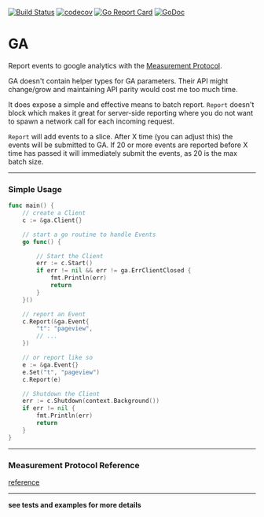 [![Build Status](https://travis-ci.org/romainmenke/ga.svg?branch=master)](https://travis-ci.org/romainmenke/ga)
[![codecov](https://codecov.io/gh/romainmenke/ga/branch/master/graph/badge.svg)](https://codecov.io/gh/romainmenke/ga)
[![Go Report Card](https://goreportcard.com/badge/github.com/romainmenke/ga)](https://goreportcard.com/report/github.com/romainmenke/ga)
[![GoDoc](https://godoc.org/github.com/romainmenke/ga?status.svg)](https://godoc.org/github.com/romainmenke/ga)

# GA

Report events to google analytics with the [Measurement Protocol](https://developers.google.com/analytics/devguides/collection/protocol/v1/).

GA doesn't contain helper types for GA parameters. Their API might change/grow and maintaining API parity would cost me too much time.

It does expose a simple and effective means to batch report. `Report` doesn't block which makes it great for server-side reporting where you do not want to spawn a network call for each incoming request.

`Report` will add events to a slice. After X time (you can adjust this) the events will be submitted to GA. If 20 or more events are reported before X time has passed it will immediately submit the events, as 20 is the max batch size.

---

### Simple Usage

```go
func main() {
	// create a Client
	c := &ga.Client{}

	// start a go routine to handle Events
	go func() {

		// Start the Client
		err := c.Start()
		if err != nil && err != ga.ErrClientClosed {
			fmt.Println(err)
			return
		}
	}()

	// report an Event
	c.Report(&ga.Event{
		"t": "pageview",
		// ...
	})

	// or report like so
	e := &ga.Event{}
	e.Set("t", "pageview")
	c.Report(e)

	// Shutdown the Client
	err := c.Shutdown(context.Background())
	if err != nil {
		fmt.Println(err)
		return
	}
}
```

---

### Measurement Protocol Reference

[reference](https://developers.google.com/analytics/devguides/collection/protocol/v1/parameters)

---

**see tests and examples for more details**

